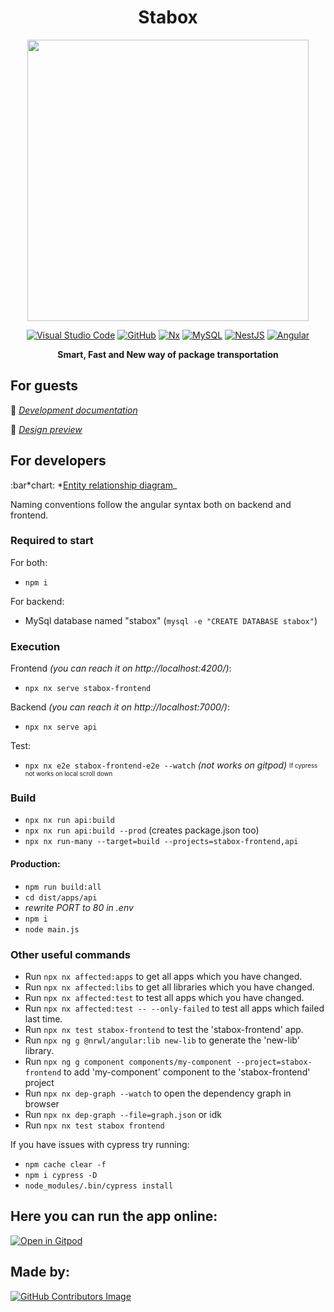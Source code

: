 <div align="center">
  
# Stabox

<a href="https://www.stabox.hu"><img src="https://drive.google.com/uc?export=view&id=1wnxXt-08N5PoJNZN2JBUZTo6ij7rneQ1" width="450"/></a>

<a href="https://code.visualstudio.com/">![Visual Studio Code](https://img.shields.io/static/v1?style=for-the-badge&message=Visual+Studio+Code&color=007ACC&logo=Visual+Studio+Code&logoColor=FFFFFF&label=)</a>
<a href="https://github.com/">![GitHub](https://img.shields.io/static/v1?style=for-the-badge&message=GitHub&color=181717&logo=GitHub&logoColor=FFFFFF&label=)</a>
<a href="https://nx.dev/">![Nx](https://img.shields.io/static/v1?style=for-the-badge&message=Nx&color=143055&logo=Nx&logoColor=FFFFFF&label=)</a>
<a href="https://www.mysql.com/">![MySQL](https://img.shields.io/static/v1?style=for-the-badge&message=MySQL&color=4479A1&logo=MySQL&logoColor=FFFFFF&label=)</a>
<a href="https://nestjs.com/">![NestJS](https://img.shields.io/static/v1?style=for-the-badge&message=NestJS&color=E0234E&logo=NestJS&logoColor=FFFFFF&label=)</a>
<a href="https://angular.io/">![Angular](https://img.shields.io/static/v1?style=for-the-badge&message=Angular&color=DD0031&logo=Angular&logoColor=FFFFFF&label=)</a>

**Smart, Fast and New way of package transportation**

</div>

## For guests

:memo:
_[Development documentation](https://drive.google.com/drive/folders/1aS6iPvhOs3syn9xBn8x2ZOD_y9JpdqX3?usp=sharing)_

:art:
_[Design preview](https://www.figma.com/community/file/1049586110990675041/Stabox-Design)_

## For developers

:bar*chart:
*[Entity relationship diagram](https://drive.google.com/file/d/16Sp48zplwlCXzkh4lGCJgLFKxFITv4Oc/view?usp=sharing)\_

Naming conventions follow the angular syntax both on backend and frontend.

### Required to start

For both:

- `npm i`

For backend:

- MySql database named "stabox" (`mysql -e "CREATE DATABASE stabox"`)

### Execution

Frontend _(you can reach it on http://localhost:4200/)_:

- `npx nx serve stabox-frontend`

Backend _(you can reach it on http://localhost:7000/)_:

- `npx nx serve api`

Test:

- `npx nx e2e stabox-frontend-e2e --watch` _(not works on gitpod)_
  <sub><sup>If cypress not works on local scroll down </sup></sub>

### Build

- `npx nx run api:build`
- `npx nx run api:build --prod` (creates package.json too)
- `npx nx run-many --target=build --projects=stabox-frontend,api`

#### Production:

- `npm run build:all`
- `cd dist/apps/api`
- _rewrite PORT to 80 in .env_
- `npm i`
- `node main.js`

### Other useful commands

- Run `npx nx affected:apps` to get all apps which you have changed.
- Run `npx nx affected:libs` to get all libraries which you have changed.
- Run `npx nx affected:test` to test all apps which you have changed.
- Run `npx nx affected:test -- --only-failed` to test all apps which failed last time.
- Run `npx nx test stabox-frontend` to test the 'stabox-frontend' app.
- Run `npx ng g @nrwl/angular:lib new-lib` to generate the 'new-lib' library.
- Run `npx ng g component components/my-component --project=stabox-frontend` to add 'my-component' component to the 'stabox-frontend' project
- Run `npx nx dep-graph --watch` to open the dependency graph in browser
- Run `npx nx dep-graph --file=graph.json` or idk
- Run `npx nx test stabox frontend`

If you have issues with cypress try running:

- `npm cache clear -f`
- `npm i cypress -D`
- `node_modules/.bin/cypress install`

## Here you can run the app online:

[![Open in Gitpod](https://gitpod.io/button/open-in-gitpod.svg)](https://gitpod.io/#https://github.com/barni363hun/Stabox)

## Made by:

<a href="https://github.com/barni363hun/Stabox/graphs/contributors">![GitHub Contributors Image](https://contrib.rocks/image?repo=barni363hun/stabox)</a>
